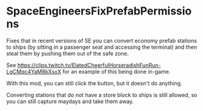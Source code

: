 # SpaceEngineersFixPrefabPermissions

Fixes that in recent versions of SE you can convert economy prefab stations to ships (by sitting in a passenger seat and accessing the terminal) and then steal them by pushing them out of the safe zone.

See https://clips.twitch.tv/ElatedCheerfulHorseradishFunRun-LgCMqc4YaM8kXsxX for an example of this being done in-game.

With this mod, you can still click the button, but it doesn't do anything.

Converting stations that do not have a store block to ships is still allowed, so you can still capture maydays and take them away.
